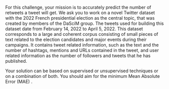 For this challenge, your mission is to accurately predict the number of retweets a tweet will get. We ask you to work on a novel Twitter dataset with the 2022 French presidential election as the central topic, that was created by members of the DaSciM group. The tweets used for building this dataset date from February 14, 2022 to April 5, 2022. This dataset corresponds to a large and coherent corpus consisting of small pieces of text related to the election candidates and major events during their campaigns. It contains tweet related information, such as the text and the number of hashtags, mentions and URLs contained in the tweet, and user related information as the number of followers and tweets that he has published.

Your solution can be based on supervised or unsupervised techniques or on a combination of both. You should aim for the minimum Mean Absolute Error (MAE) .
